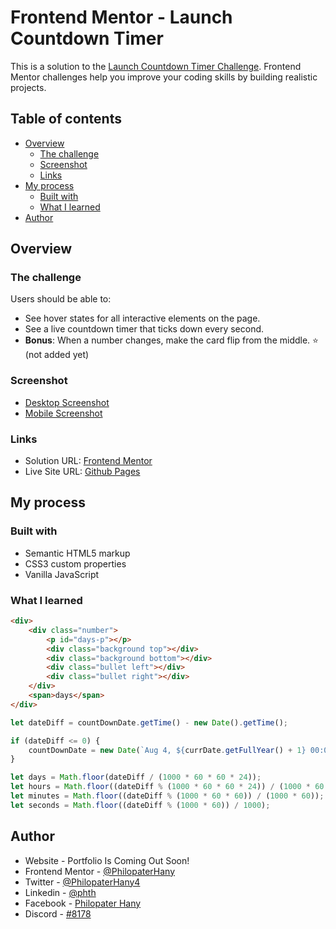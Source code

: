 # Frontend Mentor - Launch Countdown Timer

This is a solution to the [Launch Countdown Timer Challenge](https://www.frontendmentor.io/challenges/launch-countdown-timer-N0XkGfyz-). Frontend Mentor challenges help you improve your coding skills by building realistic projects.

## Table of contents

-   [Overview](#overview)
    -   [The challenge](#the-challenge)
    -   [Screenshot](#screenshot)
    -   [Links](#links)
-   [My process](#my-process)
    -   [Built with](#built-with)
    -   [What I learned](#what-i-learned)
    <!-- -   [Useful resources](#useful-resources) -->
-   [Author](#author)

## Overview

### The challenge

Users should be able to:

-   See hover states for all interactive elements on the page.
-   See a live countdown timer that ticks down every second.
-   **Bonus**: When a number changes, make the card flip from the middle. :star: (not added yet)

### Screenshot

-   [Desktop Screenshot](https://github.com/PhilopaterHany/Launching-Soon-Template/blob/main/screenshots/desktop.jpg)
-   [Mobile Screenshot](https://github.com/PhilopaterHany/Launching-Soon-Template/blob/main/screenshots/mobile.jpg)

### Links

-   Solution URL: [Frontend Mentor](https://www.frontendmentor.io/solutions//)
-   Live Site URL: [Github Pages](https://philopaterhany.github.io/Launching-Soon-Template/)

## My process

### Built with

-   Semantic HTML5 markup
-   CSS3 custom properties
-   Vanilla JavaScript

### What I learned

```html
<div>
    <div class="number">
        <p id="days-p"></p>
        <div class="background top"></div>
        <div class="background bottom"></div>
        <div class="bullet left"></div>
        <div class="bullet right"></div>
    </div>
    <span>days</span>
</div>
```

<!-- ```css
.proud-of-this-css {
    color: papayawhip;
}
``` -->

```js
let dateDiff = countDownDate.getTime() - new Date().getTime();

if (dateDiff <= 0) {
    countDownDate = new Date(`Aug 4, ${currDate.getFullYear() + 1} 00:00:01`);
}

let days = Math.floor(dateDiff / (1000 * 60 * 60 * 24));
let hours = Math.floor((dateDiff % (1000 * 60 * 60 * 24)) / (1000 * 60 * 60));
let minutes = Math.floor((dateDiff % (1000 * 60 * 60)) / (1000 * 60));
let seconds = Math.floor((dateDiff % (1000 * 60)) / 1000);
```

<!-- ### Useful resources

-   [Example resource 1](https://www.example.com) - This helped me for XYZ reason. I really liked this pattern and will use it going forward.
-   [Example resource 2](https://www.example.com) - This is an amazing article which helped me finally understand XYZ. I'd recommend it to anyone still learning this concept. -->

## Author

-   Website - Portfolio Is Coming Out Soon!
-   Frontend Mentor - [@PhilopaterHany](https://www.frontendmentor.io/profile/PhilopaterHany/)
-   Twitter - [@PhilopaterHany4](https://www.twitter.com/PhilopaterHany4/)
-   Linkedin - [@phth](https://www.linkedin.com/in/phth/)
-   Facebook - [Philopater Hany](https://www.facebook.com/philopater.hany.3)
-   Discord - [#8178](https://discord.com/#8178/)

